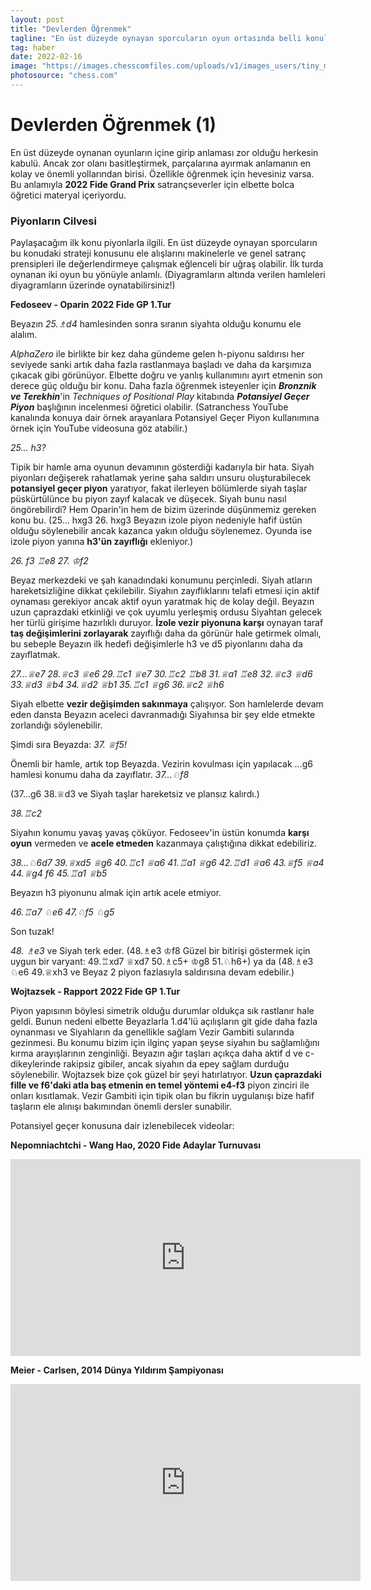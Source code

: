 ```yaml
---
layout: post
title: "Devlerden Öğrenmek"
tagline: "En üst düzeyde oynayan sporcuların oyun ortasında belli konuları ele alışlarını makinelerle ve genel satranç prensipleri ile değerlendirmeye çalışmak eğlenceli bir uğraş olabilir, özellikle öğrenmek için hevesiniz varsa. Fedoseev - Oparin ve Wojtazsek - Rapport partileri üzerinden özellikle piyon oyunu konusunu irdeleme şansı yakalayacağız."
tag: haber
date: 2022-02-16
image: "https://images.chesscomfiles.com/uploads/v1/images_users/tiny_mce/PedroPinhata/phpkpUYLd.png"
photosource: "chess.com"
---
```


# Devlerden Öğrenmek (1)

En üst düzeyde oynanan oyunların içine girip anlaması zor olduğu herkesin kabulü. Ancak zor olanı basitleştirmek, parçalarına ayırmak anlamanın en kolay ve önemli yollarından birisi. Özellikle öğrenmek için hevesiniz varsa. Bu anlamıyla **2022 Fide Grand Prix** satrançseverler için elbette bolca öğretici materyal içeriyordu.

### Piyonların Cilvesi

Paylaşacağım ilk konu piyonlarla ilgili. En üst düzeyde oynayan sporcuların bu konudaki strateji konusunu ele alışlarını makinelerle ve genel satranç prensipleri ile değerlendirmeye çalışmak eğlenceli bir uğraş olabilir. İlk turda oynanan iki oyun bu yönüyle anlamlı. (Diyagramların altında verilen hamleleri diyagramların üzerinde oynatabilirsiniz!)

**Fedoseev - Oparin** **2022 Fide GP 1.Tur**

Beyazın *25.<f>♗</f>d4* hamlesinden sonra sıranın siyahta olduğu konumu ele alalım.

<div class="cbdiagram"
data-size="400"
data-fen="6k1/3n1pp1/5n2/3p4/1q1Br2p/4N1P1/4PP1P/Q2R2K1 b - - 1 25"
data-buttons="0"
data-legend="Siyah Oynar">
</div>

*AlphaZero* ile birlikte bir kez daha gündeme gelen h-piyonu saldırısı her seviyede sanki artık daha fazla rastlanmaya başladı ve daha da karşımıza çıkacak gibi görünüyor. Elbette doğru ve yanlış kullanımını ayırt etmenin son derece güç olduğu bir konu. Daha fazla öğrenmek isteyenler için _**Bronznik ve Terekhin**_'in <i>*Techniques of Positional Play*</i> kitabında *__Potansiyel Geçer Piyon__* başlığının incelenmesi öğretici olabilir. (Satranchess YouTube kanalında konuya dair örnek arayanlara Potansiyel Geçer Piyon kullanımına örnek için YouTube videosuna göz atabilir.)


_25... h3?_

Tipik bir hamle ama oyunun devamının gösterdiği kadarıyla bir hata.
Siyah piyonları değişerek rahatlamak yerine şaha saldırı unsuru oluşturabilecek **potansiyel geçer piyon** yaratıyor, fakat ilerleyen bölümlerde siyah taşlar püskürtülünce bu piyon zayıf kalacak ve düşecek. Siyah bunu nasıl öngörebilirdi? Hem Oparin'in hem de bizim üzerinde düşünmemiz gereken konu bu.
(25... hxg3 26. hxg3 Beyazın izole piyon nedeniyle hafif üstün olduğu söylenebilir ancak kazanca yakın olduğu söylenemez. Oyunda ise izole piyon yanına **h3'ün zayıflığı** ekleniyor.)

_26. f3 <f>♖</f>e8 27. <f>♔</f>f2_

Beyaz merkezdeki ve şah kanadındaki konumunu perçinledi. Siyah atların hareketsizliğine dikkat çekilebilir. Siyahın zayıflıklarını telafi etmesi için aktif oynaması gerekiyor ancak aktif oyun yaratmak hiç de kolay değil. Beyazın uzun çaprazdaki etkinliği ve çok uyumlu yerleşmiş ordusu Siyahtan gelecek her türlü girişime hazırlıklı duruyor. **İzole vezir piyonuna karşı** oynayan taraf **taş değişimlerini zorlayarak** zayıflığı daha da görünür hale getirmek olmalı, bu sebeple Beyazın ilk hedefi değişimlerle h3 ve d5 piyonlarını daha da zayıflatmak.

<div class="cbdiagram"
data-size="400"
data-fen="4r1k1/3n1pp1/5n2/3p4/1q1B4/4NPPp/4PK1P/Q2R4 b - - 2 27"
data-buttons="0"
data-legend="Siyah Oynar">
</div>

_27...<f>♕</f>e7 28.<f>♕</f>c3 <f>♕</f>e6 29.<f>♖</f>c1 <f>♕</f>e7 30.<f>♖</f>c2 <f>♖</f>b8 31.<f>♕</f>a1 <f>♖</f>e8 32.<f>♕</f>c3 <f>♕</f>d6 33.<f>♕</f>d3 <f>♕</f>b4 34.<f>♕</f>d2 <f>♕</f>b1 35.<f>♖</f>c1 <f>♕</f>g6 36.<f>♕</f>c2 <f>♕</f>h6_

Siyah elbette **vezir değişimden sakınmaya** çalışıyor. Son hamlelerde devam eden dansta Beyazın aceleci davranmadığı Siyahınsa bir şey elde etmekte
zorlandığı söylenebilir.

<div class="cbdiagram"
data-size="400"
data-fen="4r1k1/3n1pp1/5n1q/3p4/3B4/4NPPp/2Q1PK1P/2R5 w - - 21 37"
data-buttons="0"
data-legend="Beyaz Oynar">
</div>

Şimdi sıra Beyazda: _37. <f>♕</f>f5!_

Önemli bir hamle, artık top Beyazda. Vezirin kovulması için yapılacak ...g6 hamlesi konumu daha da zayıflatır. _37...<f>♘</f>f8_

(37...g6 38.<f>♕</f>d3 ve Siyah taşlar hareketsiz ve plansız kalırdı.)

_38.<f>♖</f>c2_

Siyahın konumu yavaş yavaş çöküyor. Fedoseev'in üstün konumda **karşı oyun** vermeden ve **acele etmeden** kazanmaya çalıştığına dikkat edebiliriz.

_38...<f>♘</f>6d7 39.<f>♕</f>xd5 <f>♕</f>g6 40.<f>♖</f>c1 <f>♕</f>a6 41.<f>♖</f>a1 <f>♕</f>g6 42.<f>♖</f>d1 <f>♕</f>a6 43.<f>♕</f>f5 <f>♕</f>a4 44.<f>♕</f>g4 f6 45.<f>♖</f>a1 <f>♕</f>b5_

Beyazın h3 piyonunu almak için artık acele etmiyor.

 _46.<f>♖</f>a7 <f>♘</f>e6 47.<f>♘</f>f5 <f>♘</f>g5_

 Son tuzak!

 _48. <f>♗</f>e3_ ve Siyah terk eder.
(48.<f>♗</f>e3 <f>♔</f>f8 Güzel bir bitirişi göstermek için uygun bir varyant: 49.<f>♖</f>xd7 <f>♕</f>xd7 50.<f>♗</f>c5+ <f>♔</f>g8 51.<f>♘</f>h6+) ya da (48.<f>♗</f>e3 <f>♘</f>e6 49.<f>♕</f>xh3 ve Beyaz 2 piyon fazlasıyla saldırısına devam edebilir.)

<div class="cbreplay" data-url="{{ site.url }}/assets/pgn/Fedoseev_Oparin2_2022.pgn" style="max-width:100%;margin-bottom:1rem;"></div>
<style>.cbreplay {position:fixed;left:1rem;width:90vw;}</style>

**Wojtazsek - Rapport** **2022 Fide GP 1.Tur**

<div class="cbdiagram"
data-size="400"
data-fen="q4rk1/5pp1/r1b1pn1p/pp6/3Q4/P4NP1/1P2PPBP/2RR2K1 w - - 0 18"
data-buttons="0"
data-legend="Beyaz Oynar">
</div>

Piyon yapısının böylesi simetrik olduğu durumlar oldukça sık rastlanır hale geldi. Bunun nedeni elbette Beyazlarla 1.d4'lü açılışların git gide daha fazla oynanması ve Siyahların da genellikle sağlam Vezir Gambiti sularında gezinmesi. Bu konumu bizim için ilginç yapan şeyse siyahın bu sağlamlığını kırma arayışlarının zenginliği. Beyazın ağır taşları açıkça daha aktif d ve c-dikeylerinde rakipsiz gibiler, ancak siyahın da epey sağlam durduğu söylenebilir. Wojtazsek bize çok güzel bir şeyi hatırlatıyor. **Uzun çaprazdaki fille ve f6'daki atla baş etmenin en temel yöntemi e4-f3** piyon zinciri ile onları kısıtlamak. Vezir Gambiti için tipik olan bu fikrin uygulanışı bize hafif taşların ele alınışı bakımından önemli dersler sunabilir.      

<div class="cbreplay" data-url="{{ site.url }}/assets/pgn/Wojtaszek_Rapport2_2022.pgn" style="max-width:100%;margin-bottom:1rem;"></div>

Potansiyel geçer konusuna dair izlenebilecek videolar:

**Nepomniachtchi - Wang Hao, 2020 Fide Adaylar Turnuvası**  

<iframe width="560" height="315" src="https://www.youtube.com/embed/GsmVARqW-Ts" title="YouTube video player" frameborder="0" allow="accelerometer; autoplay; clipboard-write; encrypted-media; gyroscope; picture-in-picture" allowfullscreen></iframe>    

**Meier - Carlsen, 2014 Dünya Yıldırım Şampiyonası**    

<iframe width="560" height="315" src="https://www.youtube.com/embed/YUmni0d8MRo" title="YouTube video player" frameborder="0" allow="accelerometer; autoplay; clipboard-write; encrypted-media; gyroscope; picture-in-picture" allowfullscreen></iframe>
